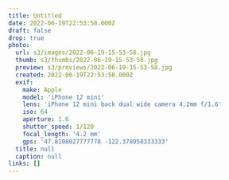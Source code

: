 ```yaml
---
title: Untitled
date: 2022-06-19T22:53:58.000Z
draft: false
drop: true
photo:
  url: s3/images/2022-06-19-15-53-58.jpg
  thumb: s3/thumbs/2022-06-19-15-53-58.jpg
  preview: s3/previews/2022-06-19-15-53-58.jpg
  created: 2022-06-19T22:53:58.000Z
  exif:
    make: Apple
    model: 'iPhone 12 mini'
    lens: 'iPhone 12 mini back dual wide camera 4.2mm f/1.6'
    iso: 64
    aperture: 1.6
    shutter_speed: 1/120
    focal_length: '4.2 mm'
    gps: '47.8108027777778 -122.378058333333'
  title: null
  caption: null
links: []
---
```

